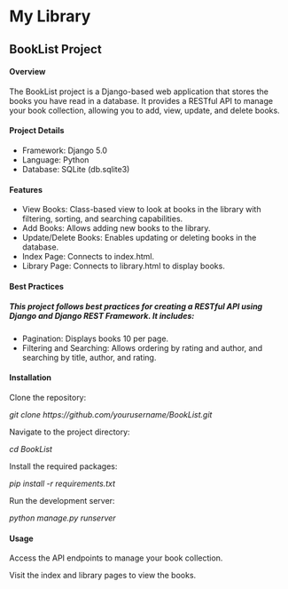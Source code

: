 <h1>My Library</h1>

<h2> BookList Project </h2>

<h4> Overview </h4>

<p>The BookList project is a Django-based web application that stores the books you have read in a database. 
  It provides a RESTful API to manage your book collection, allowing you to add, view, update, and delete books.</p>

<h4> Project Details </h4>

<ul>
  <li>Framework: Django 5.0</li>
  <li>Language: Python</li>
  <li>Database: SQLite (db.sqlite3)</li>
</ul>

<h4> Features </h4>

<ul>
  <li>View Books: Class-based view to look at books in the library with filtering, sorting, and searching capabilities.</li>
  <li>Add Books: Allows adding new books to the library.</li>
  <li>Update/Delete Books: Enables updating or deleting books in the database.</li>
  <li>Index Page: Connects to index.html.</li>
  <li>Library Page: Connects to library.html to display books.</li>
</ul>


<h4> Best Practices </h4>
<h5> This project follows best practices for creating a RESTful API using Django and Django REST Framework. It includes:</h5>

<ul>
  <li>Pagination: Displays books 10 per page.</li>
  <li>Filtering and Searching: Allows ordering by rating and author, and searching by title, author, and rating.</li>
</ul>

<h4> Installation </h4>

<p> Clone the repository: </p>
<p><i>git clone https://github.com/yourusername/BookList.git</i></p>
<p>Navigate to the project directory:</p>
<p><i>cd BookList</i></p>
<p>Install the required packages:</p>
<p><i>pip install -r requirements.txt</i></p>
<p>Run the development server:</p>
<p><i>python manage.py runserver</i></p>

<h4>Usage</h4>

<p>Access the API endpoints to manage your book collection.</p>
<p>Visit the index and library pages to view the books.</p>
